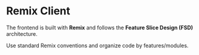 # Remix Client

The frontend is built with **Remix** and follows the **Feature Slice Design (FSD)** architecture.

Use standard Remix conventions and organize code by features/modules.
